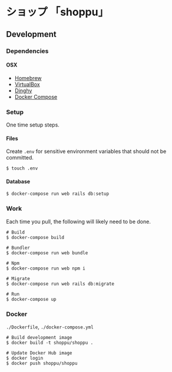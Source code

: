 # ショップ 「shoppu」
## Development
### Dependencies
#### OSX
* [Homebrew](https://github.com/Homebrew/brew)
* [VirtualBox](https://www.virtualbox.org/wiki/Downloads)
* [Dinghy](https://github.com/codekitchen/dinghy)
* [Docker Compose](https://docs.docker.com/compose)
### Setup
One time setup steps.
#### Files
Create `.env` for sensitive environment variables that should not be committed.
```
$ touch .env
```
#### Database
```
$ docker-compose run web rails db:setup
```
### Work
Each time you pull, the following will likely need to be done.
```
# Build
$ docker-compose build

# Bundler
$ docker-compose run web bundle

# Npm
$ docker-compose run web npm i

# Migrate
$ docker-compose run web rails db:migrate

# Run
$ docker-compose up
```
### Docker
`./Dockerfile`, `./docker-compose.yml`

```
# Build development image
$ docker build -t shoppu/shoppu .

# Update Docker Hub image
$ docker login
$ docker push shoppu/shoppu
```
